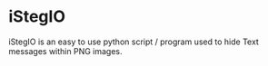 <h1>iStegIO</h1>
iStegIO is an easy to use python script / program used to hide Text messages within PNG images.
